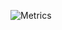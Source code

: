 ![Metrics](https://metrics.lecoq.io/?template=classic&achievements=1&projects=1&isocalendar=1&pagespeed=1&base=header%2C%20activity%2C%20community%2C%20repositories%2C%20metadata&base.indepth=false&base.hireable=false&base.skip=false&isocalendar=false&isocalendar.duration=half-year&achievements=false&achievements.threshold=C&achievements.secrets=true&achievements.display=detailed&achievements.limit=0&projects=false&projects.limit=2&projects.descriptions=false&pagespeed=false&pagespeed.url=https%3A%2F%2Fwillmayrink.github.io&pagespeed.detailed=false&pagespeed.screenshot=false&pagespeed.pwa=false&config.timezone=America%2FSao_Paulo)
